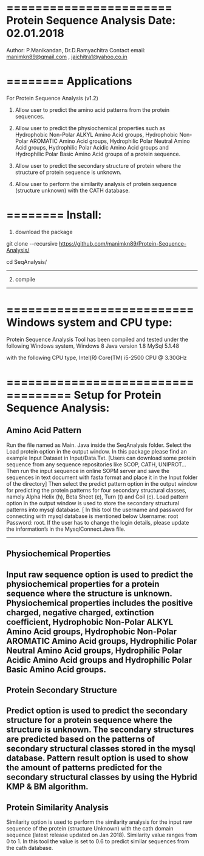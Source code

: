 =======================
Protein Sequence Analysis
Date: 02.01.2018
=======================

Author: P.Manikandan, Dr.D.Ramyachitra
Contact email: manimkn89@gmail.com , jaichitra1@yahoo.co.in



========
Applications
========

For Protein Sequence Analysis (v1.2)

1. Allow user to predict the amino acid patterns from the protein sequences.

2. Allow user to predict the physiochemical properties such as Hydrophobic Non-Polar ALKYL Amino Acid groups, Hydrophobic Non-Polar AROMATIC Amino Acid groups, Hydrophilic Polar Neutral Amino Acid groups, Hydrophilic Polar Acidic Amino Acid groups and Hydrophilic Polar Basic Amino Acid groups of a protein sequence.

3. Allow user to predict the secondary structure of protein where the structure of protein sequence is unknown.
4. Allow user to perform the similarity analysis of protein sequence (structure unknown) with the CATH database.



========
Install:
========

1. download the package

git clone --recursive https://github.com/manimkn89/Protein-Sequence-Analysis/

cd SeqAnalysis/

--------------

2. compile





--------------     
















==========================
Windows system and CPU type:
==========================

Protein Sequence Analysis Tool has been compiled and tested under the following Windows system,
	Windows 8 
	Java version 1.8 
              MySql 5.1.48

with the following CPU type,
	Intel(R) Core(TM) i5-2500 CPU @ 3.30GHz



===================================
Setup for Protein Sequence Analysis:
===================================
Amino Acid Pattern
-------------------------------------------

Run the file named as Main. Java inside the SeqAnalysis folder.
Select the Load protein option in the output window.
In this package please find an example Input Dataset in Input/Data.Txt.
	[Users can download some protein sequence from any sequence repositories like SCOP, CATH, 	UNIPROT…Then run the input sequence in online SOPM server and save the sequences in text 	document with fasta format and place it in the Input folder of the directory]
Then select the predict pattern option in the output window for predicting the protein patterns for four secondary structural classes, namely Alpha Helix (h), Beta Sheet (e), Turn (t) and Coil (c).
Load pattern option in the output window is used to store the secondary structural patterns into mysql database.
[ In this tool the username and password for connecting with mysql database is mentioned below
Username: root
Password: root. If the user has to change the login details, please update the information’s in the MysqlConnect.Java file.



-------------------------------------------

Physiochemical Properties 
-------------------------------------------
Input raw sequence option is used to predict the physiochemical properties for a protein sequence where the structure is unknown.
Physiochemical properties includes the positive charged, negative charged, extinction coefficient, Hydrophobic Non-Polar ALKYL Amino Acid groups, Hydrophobic Non-Polar AROMATIC Amino Acid groups, Hydrophilic Polar Neutral Amino Acid groups, Hydrophilic Polar Acidic Amino Acid groups and Hydrophilic Polar Basic Amino Acid groups.
--------------------------------------------
Protein Secondary Structure 
--------------------------------------------
Predict option is used to predict the secondary structure for a protein sequence where the structure is unknown. The secondary structures are predicted based on the patterns of secondary structural classes stored in the mysql database.
Pattern result option is used to show the amount of patterns predicted for the secondary structural classes by using the Hybrid KMP & BM algorithm.
----------------------------------------------
Protein Similarity Analysis
----------------------------------------------
Similarity option is used to perform the similarity analysis for the input raw sequence of the protein (structure Unknown) with the cath domain sequence (latest release updated on Jan 2018).
Similarity value ranges from 0 to 1. In this tool the value is set to 0.6 to predict similar sequences from the cath database.
